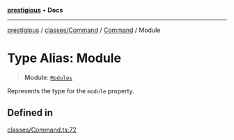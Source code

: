 [**prestigious**](../../../../../README.md) • **Docs**

***

[prestigious](../../../../../README.md) / [classes/Command](../../../README.md) / [Command](../README.md) / Module

# Type Alias: Module

> **Module**: [`Modules`](../../../../../enums/Modules/enumerations/Modules.md)

Represents the type for the `module` property.

## Defined in

[classes/Command.ts:72](https://github.com/LightBlueGamer/Prestigious/blob/0cab475f7a09d3ad5cc01bbd453a1ccfa07d4865/src/lib/classes/Command.ts#L72)
